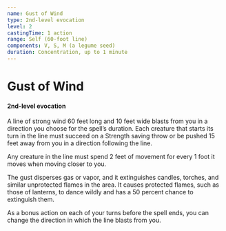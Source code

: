 ```yaml
---
name: Gust of Wind
type: 2nd-level evocation
level: 2
castingTime: 1 action
range: Self (60-foot line)
components: V, S, M (a legume seed)
duration: Concentration, up to 1 minute
---
```


# Gust of Wind

#### 2nd-level evocation

A line of strong wind 60 feet long and 10 feet wide blasts from you in a direction you choose for the spell’s duration. Each creature that starts its turn in the line must succeed on a Strength saving throw or be pushed 15 feet away from you in a direction following the line.

Any creature in the line must spend 2 feet of movement for every 1 foot it moves when moving closer to you.

The gust disperses gas or vapor, and it extinguishes candles, torches, and similar unprotected flames in the area. It causes protected flames, such as those of lanterns, to dance wildly and has a 50 percent chance to extinguish them.

As a bonus action on each of your turns before the spell ends, you can change the direction in which the line blasts from you.
